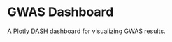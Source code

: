 # GWAS Dashboard

A [Plotly](https://plot.ly/) [DASH](https://plot.ly/products/dash/) dashboard for visualizing GWAS results.